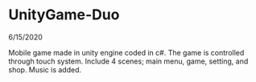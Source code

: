 # UnityGame-Duo
6/15/2020

Mobile game made in unity engine coded in c#. The game is controlled through touch system. Include 4 scenes; main menu, game, setting, and shop. Music is added. 
